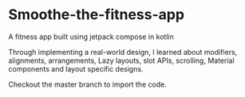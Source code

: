 # Smoothe-the-fitness-app
A fitness app built using jetpack compose in kotlin

 Through implementing a real-world design, I learned about modifiers, alignments, arrangements, Lazy layouts, slot APIs, scrolling, Material components and layout specific designs.

Checkout the master branch to import the code.
